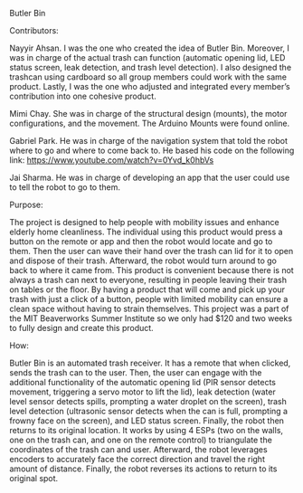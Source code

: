 Butler Bin



Contributors:

Nayyir Ahsan. I was the one who created the idea of Butler Bin. Moreover, I was in charge of the actual trash can function (automatic opening lid, LED status screen, leak detection, and trash level detection). 
I also designed the trashcan using cardboard so all group members could work with the same product. Lastly, I was the one who adjusted and integrated every member’s contribution into one cohesive product.

Mimi Chay. She was in charge of the structural design (mounts), the motor configurations, and the movement. The Arduino Mounts were found online.

Gabriel Park. He was in charge of the navigation system that told the robot where to go and where to come back to. He based his code on the following link: https://www.youtube.com/watch?v=0Yvd_k0hbVs

Jai Sharma. He was in charge of developing an app that the user could use to tell the robot to go to them. 




Purpose:

The project is designed to help people with mobility issues and enhance elderly home cleanliness. The individual using this product would press a button on the remote or app and then the robot would locate and go to them. 
Then the user can wave their hand over the trash can lid for it to open and dispose of their trash. Afterward, the robot would turn around to go back to where it came from. This product is convenient because there is not always a trash can next to everyone, 
resulting in people leaving their trash on tables or the floor. By having a product that will come and pick up your trash with just a click of a button, people with limited mobility can ensure a clean space without having to strain themselves. 
This project was a part of the MIT Beaverworks Summer Institute so we only had $120 and two weeks to fully design and create this product.



How:

Butler Bin is an automated trash receiver. It has a remote that when clicked, sends the trash can to the user. Then, the user can engage with the additional functionality of the automatic opening lid (PIR sensor detects movement, 
triggering a servo motor to lift the lid), leak detection (water level sensor detects spills, prompting a water droplet on the screen), trash level detection (ultrasonic sensor detects when the can is full, prompting a frowny face on the screen), 
and LED status screen. Finally, the robot then returns to its original location. It works by using 4 ESPs (two on the walls, one on the trash can, and one on the remote control) to triangulate the coordinates of the trash can and user. 
Afterward, the robot leverages encoders to accurately face the correct direction and travel the right amount of distance. Finally, the robot reverses its actions to return to its original spot.
